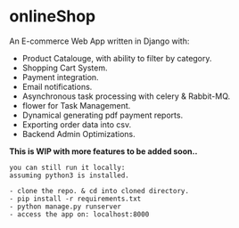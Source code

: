 # onlineShop


An E-commerce Web App written in Django with: 
- Product Catalouge, with ability to filter by category.
- Shopping Cart System.
- Payment integration.
- Email notifications.
- Asynchronous task processing with celery & Rabbit-MQ.
- flower for Task Management.
- Dynamical generating pdf payment reports.
- Exporting order data into csv.
- Backend Admin Optimizations.

__This is WIP with more features to be added soon..__

~~~~~~~~~~~~~~~~~~~~~~~~~~~~~~~
you can still run it locally:
assuming python3 is installed.

- clone the repo. & cd into cloned directory.
- pip install -r requirements.txt
- python manage.py runserver 
- access the app on: localhost:8000
~~~~~~~~~~~~~~~~~~~~~~~~~~~~~~~
